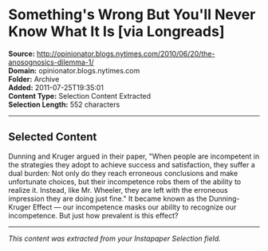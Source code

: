 # Something's Wrong But You'll Never Know What It Is [via Longreads]

**Source:** http://opinionator.blogs.nytimes.com/2010/06/20/the-anosognosics-dilemma-1/  
**Domain:** opinionator.blogs.nytimes.com  
**Folder:** Archive  
**Added:** 2011-07-25T19:35:01  
**Content Type:** Selection Content Extracted  
**Selection Length:** 552 characters  


---

## Selected Content

Dunning and Kruger argued in their paper, "When people are incompetent in the strategies they adopt to achieve success and satisfaction, they suffer a dual burden: Not only do they reach erroneous conclusions and make unfortunate choices, but their incompetence robs them of the ability to realize it. Instead, like Mr. Wheeler, they are left with the erroneous impression they are doing just fine." It became known as the Dunning-Kruger Effect — our incompetence masks our ability to recognize our incompetence. But just how prevalent is this effect?

---

*This content was extracted from your Instapaper Selection field.*